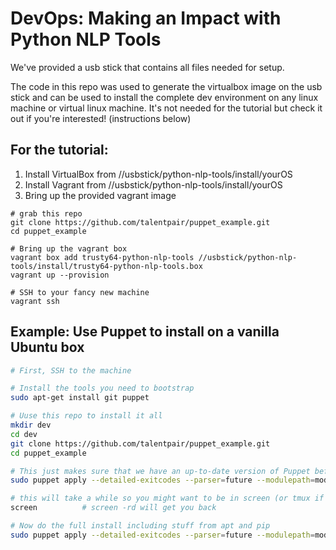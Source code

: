 # DevOps: Making an Impact with Python NLP Tools

We've provided a usb stick that contains all files needed for setup.

The code in this repo was used to generate the virtualbox image on the usb stick and can be used to install the complete dev environment
 on any linux machine or virtual linux machine. It's not needed for the tutorial but check it out if you're interested! (instructions
 below)

## For the tutorial:

1) Install VirtualBox from //usbstick/python-nlp-tools/install/yourOS
2) Install Vagrant from //usbstick/python-nlp-tools/install/yourOS
3) Bring up the provided vagrant image


```
# grab this repo
git clone https://github.com/talentpair/puppet_example.git
cd puppet_example

# Bring up the vagrant box
vagrant box add trusty64-python-nlp-tools //usbstick/python-nlp-tools/install/trusty64-python-nlp-tools.box
vagrant up --provision

# SSH to your fancy new machine
vagrant ssh
```


## Example: Use Puppet to install on a vanilla Ubuntu box

```bash
# First, SSH to the machine

# Install the tools you need to bootstrap
sudo apt-get install git puppet

# Uuse this repo to install it all
mkdir dev
cd dev
git clone https://github.com/talentpair/puppet_example.git
cd puppet_example

# This just makes sure that we have an up-to-date version of Puppet before continuing
sudo puppet apply --detailed-exitcodes --parser=future --modulepath=modules manifests/puppet.pp || test $? -eq 2

# this will take a while so you might want to be in screen (or tmux if you like that sort of thing)
screen          # screen -rd will get you back

# Now do the full install including stuff from apt and pip
sudo puppet apply --detailed-exitcodes --parser=future --modulepath=modules manifests/tutorial.pp || test $? -eq 2
```
 